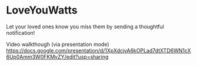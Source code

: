 # LoveYouWatts
Let your loved ones know you miss them by sending a thoughtful notification!

Video walkthough (via presentation mode)
https://docs.google.com/presentation/d/1XpXdcjvA6kOPLad7dtXTD6WN1cX6Up0Amm3W0FKMvZY/edit?usp=sharing

